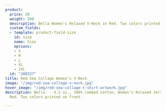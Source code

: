 ```yaml
---
product:
  price: 20
  weight: 200
  description: Bella Women's Relaxed V-Neck in Red. Two colors printed on front.
  custom_fields:
  - template: product-field-size
    id: size
    name: Size
    options:
    - S
    - M
    - L
    - XL
    - 2XL
  id: "200227"
title: Red Sea Collage Women's V-Neck
image: "/img/red-sea-collage-v-neck.jpg"
hover_image: "/img/red-sea-collage-t-shirt-artwork.jpg"
description: Bella  - 4.2 oz., 100% combed cotton, Women's Relaxed Jersey V-Neck in
  Red. Two colors printed on front.

---
```

